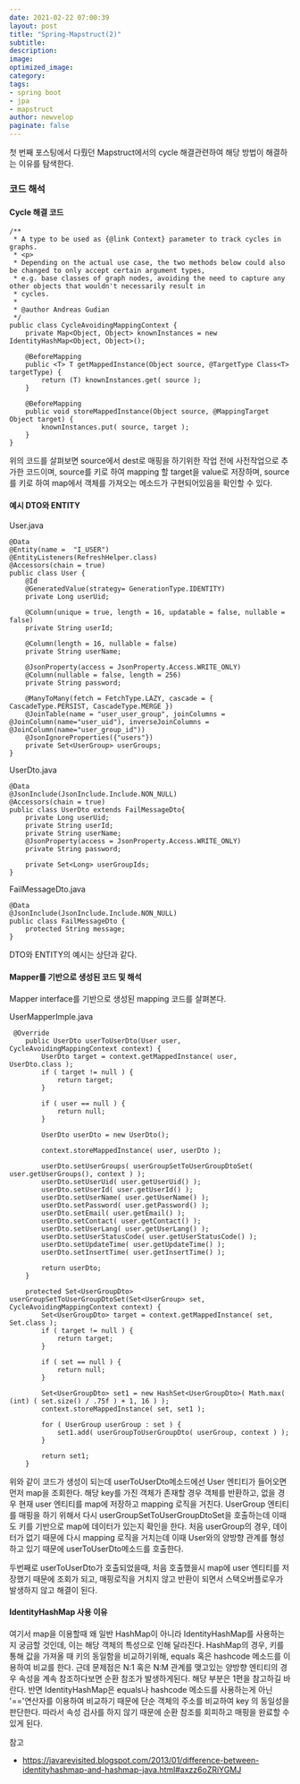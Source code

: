 ```yaml
---
date: 2021-02-22 07:00:39
layout: post
title: "Spring-Mapstruct(2)"
subtitle:
description:
image:
optimized_image:
category:
tags:
- spring boot
- jpa
- mapstruct
author: newvelop
paginate: false
---
```

첫 번째 포스팅에서 다뤘던 Mapstruct에서의 cycle 해결관련하여 해당 방법이 해결하는 이유를 탐색한다.

### 코드 해석
#### Cycle 해결 코드
```
/**
 * A type to be used as {@link Context} parameter to track cycles in graphs.
 * <p>
 * Depending on the actual use case, the two methods below could also be changed to only accept certain argument types,
 * e.g. base classes of graph nodes, avoiding the need to capture any other objects that wouldn't necessarily result in
 * cycles.
 *
 * @author Andreas Gudian
 */
public class CycleAvoidingMappingContext {
    private Map<Object, Object> knownInstances = new IdentityHashMap<Object, Object>();

    @BeforeMapping
    public <T> T getMappedInstance(Object source, @TargetType Class<T> targetType) {
        return (T) knownInstances.get( source );
    }

    @BeforeMapping
    public void storeMappedInstance(Object source, @MappingTarget Object target) {
        knownInstances.put( source, target );
    }
}
```

위의 코드를 살펴보면 source에서 dest로 매핑을 하기위한 작업 전에 사전작업으로 추가한 코드이며, source를 키로 하여 mapping 할 target을 value로 저장하며, source를 키로 하여 map에서 객체를 가져오는 메소드가 구현되어있음을 확인할 수 있다.

#### 예시 DTO와 ENTITY
User.java
```
@Data
@Entity(name =  "I_USER")
@EntityListeners(RefreshHelper.class)
@Accessors(chain = true)
public class User {
    @Id
    @GeneratedValue(strategy= GenerationType.IDENTITY)
    private Long userUid;

    @Column(unique = true, length = 16, updatable = false, nullable = false)
    private String userId;

    @Column(length = 16, nullable = false)
    private String userName;

    @JsonProperty(access = JsonProperty.Access.WRITE_ONLY)
    @Column(nullable = false, length = 256)
    private String password;

    @ManyToMany(fetch = FetchType.LAZY, cascade = { CascadeType.PERSIST, CascadeType.MERGE })
    @JoinTable(name = "user_user_group", joinColumns = @JoinColumn(name="user_uid"), inverseJoinColumns = @JoinColumn(name="user_group_id"))
    @JsonIgnoreProperties({"users"})
    private Set<UserGroup> userGroups;
}
```

UserDto.java
```
@Data
@JsonInclude(JsonInclude.Include.NON_NULL)
@Accessors(chain = true)
public class UserDto extends FailMessageDto{
    private Long userUid;
    private String userId;
    private String userName;
    @JsonProperty(access = JsonProperty.Access.WRITE_ONLY)
    private String password;

    private Set<Long> userGroupIds;
}
```

FailMessageDto.java
```
@Data
@JsonInclude(JsonInclude.Include.NON_NULL)
public class FailMessageDto {
    protected String message;
}
```
DTO와 ENTITY의 예시는 상단과 같다.

#### Mapper를 기반으로 생성된 코드 및 해석
Mapper interface를 기반으로 생성된 mapping 코드를 살펴본다.

UserMapperImple.java
```
 @Override
    public UserDto userToUserDto(User user, CycleAvoidingMappingContext context) {
        UserDto target = context.getMappedInstance( user, UserDto.class );
        if ( target != null ) {
            return target;
        }

        if ( user == null ) {
            return null;
        }

        UserDto userDto = new UserDto();

        context.storeMappedInstance( user, userDto );

        userDto.setUserGroups( userGroupSetToUserGroupDtoSet( user.getUserGroups(), context ) );
        userDto.setUserUid( user.getUserUid() );
        userDto.setUserId( user.getUserId() );
        userDto.setUserName( user.getUserName() );
        userDto.setPassword( user.getPassword() );
        userDto.setEmail( user.getEmail() );
        userDto.setContact( user.getContact() );
        userDto.setUserLang( user.getUserLang() );
        userDto.setUserStatusCode( user.getUserStatusCode() );
        userDto.setUpdateTime( user.getUpdateTime() );
        userDto.setInsertTime( user.getInsertTime() );

        return userDto;
    }

    protected Set<UserGroupDto> userGroupSetToUserGroupDtoSet(Set<UserGroup> set, CycleAvoidingMappingContext context) {
        Set<UserGroupDto> target = context.getMappedInstance( set, Set.class );
        if ( target != null ) {
            return target;
        }

        if ( set == null ) {
            return null;
        }

        Set<UserGroupDto> set1 = new HashSet<UserGroupDto>( Math.max( (int) ( set.size() / .75f ) + 1, 16 ) );
        context.storeMappedInstance( set, set1 );

        for ( UserGroup userGroup : set ) {
            set1.add( userGroupToUserGroupDto( userGroup, context ) );
        }

        return set1;
    }
```

위와 같이 코드가 생성이 되는데 userToUserDto메소드에선 User 엔티티가 들어오면 먼저 map을 조회한다. 해당 key를 가진 객체가 존재할 경우 객체를 반환하고, 없을 경우 현재 user 엔티티를 map에 저장하고 mapping 로직을 거친다. UserGroup 엔티티를 매핑을 하기 위해서 다시 userGroupSetToUserGroupDtoSet을 호출하는데 이때도 키를 기반으로 map에 데이터가 있는지 확인을 한다. 처음 userGroup의 경우, 데이터가 없기 때문에 다시 mapping 로직을 거치는데 이때 User와의 양방향 관계를 형성하고 있기 때문에 userToUserDto메소드를 호출한다.

두번째로 userToUserDto가 호출되었을때, 처음 호출했을시 map에 user 엔티티를 저장했기 때문에 조회가 되고, 매핑로직을 거치지 않고 반환이 되면서 스택오버플로우가 발생하지 않고 해결이 된다.


#### IdentityHashMap 사용 이유
여기서 map을 이용할때 왜 일반 HashMap이 아니라 IdentityHashMap를 사용하는지 궁금할 것인데, 이는 해당 객체의 특성으로 인해 달라진다. HashMap의 경우, 키를 통해 값을 가져올 때 키의 동일함을 비교하기위해, equals 혹은 hashcode 메소드를 이용하여 비교를 한다. 근데 문제점은 N:1 혹은 N:M 관계를 맺고있는 양방향 엔티티의 경우 속성을 계속 참조하다보면 순환 참조가 발생하게된다. 해당 부분은 1편을 참고하길 바란다. 
반면 IdentityHashMap은 equals나 hashcode 메소드를 사용하는게 아닌 '=='연산자를 이용하여 비교하기 때문에 단순 객체의 주소를 비교하여 key 의 동일성을 판단한다. 따라서 속성 검사를 하지 않기 때문에 순환 참조를 회피하고 매핑을 완료할 수 있게 된다.


참고
- https://javarevisited.blogspot.com/2013/01/difference-between-identityhashmap-and-hashmap-java.html#axzz6oZRiYGMJ